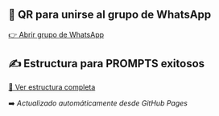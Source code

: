 ## 🔗 QR para unirse al grupo de WhatsApp
[👉 Abrir grupo de WhatsApp](https://xtnpaez.github.io/iavillalynch/chat/gwa)

## ✍️ Estructura para PROMPTS exitosos
[🧠 Ver estructura completa](https://xtnpaez.github.io/iavillalynch/chat/estructura_de_prompts)

➡️ *Actualizado automáticamente desde GitHub Pages*  
